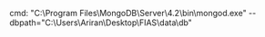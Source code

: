 cmd: "C:\Program Files\MongoDB\Server\4.2\bin\mongod.exe" --dbpath="C:\Users\Ariran\Desktop\FIAS\data\db"